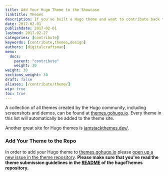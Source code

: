 ```yaml
---
title: Add Your Hugo Theme to the Showcase
linktitle: Themes
description: If you've built a Hugo theme and want to contribute back to the Hugo Community, share it with us.
date: 2017-02-01
publishdate: 2017-02-01
lastmod: 2017-02-27
categories: [contribute]
keywords: [contribute,themes,design]
authors: [digitalcraftsman]
menu:
  docs:
    parent: "contribute"
    weight: 30
weight: 30
sections_weight: 30
draft: false
aliases: [/contribute/theme/]
wip: true
toc: true
---
```


A collection of all themes created by the Hugo community, including screenshots and demos, can be found at [themes.gohugo.io]. Every theme in this list will automatically be added to the theme site.

Another great site for Hugo themes is [jamstackthemes.dev/](https://jamstackthemes.dev/ssg/hugo/).


### Add Your Theme to the Repo

In order to add your Hugo theme to [themes.gohugo.io] please [open up a new issue in the theme repository](https://github.com/gohugoio/hugoThemes/issues/new?template=theme-submission.md). **Please make sure that you've read the theme submission guidelines in the [README](https://github.com/gohugoio/hugoThemes/blob/master/README.md#adding-a-theme-to-the-list) of the hugoThemes repository.** 

[themes.gohugo.io]: https://themes.gohugo.io/
